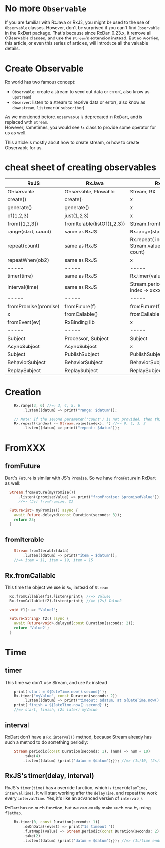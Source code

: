 # No more `Observable`
If you are familiar with RxJava or RxJS, you might be used to the use of `Observable` classes. However, don't be surprised if you can't find `Observable` in the RxDart package. That's because since RxDart 0.23.x, it remove all OBservable classes, and use the `Stream`'s extension instead. But no worries, this article, or even this series of articles, will introduce all the valuable details. 

# Create Observable
Rx world has two famous concept:
* `Observable`: create a stream to send out data or error(, also know as `upstream`)
* `Observer`: listen to a stream to receive data or error(, also know as `downstream`, `listener` or `subscriber`)


As we mentioned before, `Observable` is deprecated in RxDart, and is replaced with `Stream`. <br/>
However, sometimes, you would see `Rx` class to provide some operator for us as well. 


This article is mostly about how to create stream, or how to create Observable for us. 

# cheat sheet of creating observables
| RxJS                 | RxJava             | RxDart                                           |
|----------------------|--------------------|--------------------------------------------------|
|    Observable        | Observable, Flowable | Stream, RX                                     |
| create()             | create()           |                    x                             |
| generate()           | generate()         |                    x                             |
| of(1,2,3)            | just(1,2,3)        |                    x                             |
| from([1,2,3])        | fromIterable(listOf(1,2,3)) | Stream.fromIterable([1,2,3])            |
| range(start, count)  | same as RxJS       | Rx.range(start, end)                             |
| repeat(count)        | same as RxJS       | Rx.repeat( index=> Stream.value(index*2), count) |
| repeatWhen(ob2)      | same as RxJS       |                    x                             |
| -----                | -----              | -----                                            |
| timer(time)          | same as RxJS       | Rx.timer(value, duration)                        |
| interval(time)       | same as RxJS       | Stream.periodic(duration, index => xxxxx)        |
| -----                | -----              | -----                                            |
| fromPromise(promise) | fromFuture(f)      | fromFuture(f)                                    |
| x                    | fromCallable()     | fromCallable()                                   |
| fromEvent(ev)        | RxBinding lib      |                    x                             |
| -----                | -----              | -----                                            |
| Subject              | Processor, Subject | Subject                                          |
| AsyncSubject         | AsyncSubject       |                    x                             |
| Subject              | PublishSubject     | PublishSubject                                   |
| BehaviorSubject      | BehaviorSubject    | BehaviorSubject                                  |
| ReplaySubject        | ReplaySubject      | ReplaySubject                                    |

# Creation
```dart
    Rx.range(3, 6) //=> 3, 4, 5, 6
        .listen((datum) => print("range: $datum"));

    // Note: If the second parameter('count') is not provided, then this will repeat forever
    Rx.repeat((index) => Stream.value(index), 4) //=> 0, 1, 2, 3
        .listen((datum) => print("repeat: $datum"));
```
# FromXXX

## fromFuture
Dart's `Future` is similar with JS's `Promise`. So we have `fromFuture` in RxDart as well: 

```dart
  Stream.fromFuture(myPromise())
      .listen((promisedValue) => print("fromPromise: $promisedValue"));
      //=> (3s) fromPromise: 23

  Future<int> myPromise() async {
    await Future.delayed(const Duration(seconds: 3));
    return 23;
  }        
```

## fromIterable
```dart
    Stream.fromIterable(data)
        .listen((datum) => print("item = $datum"));
    //=> item = 11, item = 19, item = 15
```

## Rx.fromCallable
This time the object we use is `Rx`, instead of `Stream`

```dart
  Rx.fromCallable(f1).listen(print); //=> Value1
  Rx.fromCallable(f2).listen(print); //=> (2s) Value2

  void f1() => "Value1";

  Future<String> f2() async {
    await Future<void>.delayed(const Duration(seconds: 2));
    return 'Value2';
  }
```

# Time

## timer
This time we don't use Stream, and use `Rx` instead

```dart
    print('start = ${DateTime.now().second}');
    Rx.timer("myValue", const Duration(seconds: 2))
        .listen((datum) => print("timeout: $datum, at ${DateTime.now().second}"));
    print('finish = ${DateTime.now().second}');
    //=> start, finish, (2s later) myValue
```

## interval
RxDart don't have a `Rx.interval()` method, because Stream already has such a method to do something periodly: 

```dart
    Stream.periodic(const Duration(seconds: 1), (num) => num + 10)
        .take(4)
        .listen((datum) {print('datum = $datum');}); //=> (1s)10, (2s)11, (3s)12, (4s)13
```


## RxJS's timer(delay, interval)
RxJS's `timer(time)` has a override function, which is `timer(delayTime, intervalTime)`. It will start working after the `delayTime`, and repeat the work every `intervalTime`. Yes, it's like an advanced version of `interval()`.

RxDart has no such function, but we can easily make such one by using `flatMap`.

```dart
    Rx.timer(0, const Duration(seconds: 1))
        .doOnData((event) => print("1s timeout "))
        .flatMap((value) => Stream.periodic(const Duration(seconds: 2), (num) => num))
        .take(2)
        .listen((datum) {print('datum = $datum');}); //=> (1s)time ends, (3s)0, (5s)1
```